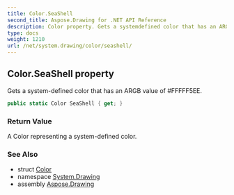 ```yaml
---
title: Color.SeaShell
second_title: Aspose.Drawing for .NET API Reference
description: Color property. Gets a systemdefined color that has an ARGB value of FFFFF5EE
type: docs
weight: 1210
url: /net/system.drawing/color/seashell/
---
```

## Color.SeaShell property

Gets a system-defined color that has an ARGB value of #FFFFF5EE.

```csharp
public static Color SeaShell { get; }
```

### Return Value

A Color representing a system-defined color.

### See Also

* struct [Color](../)
* namespace [System.Drawing](../../color/)
* assembly [Aspose.Drawing](../../../)


